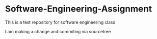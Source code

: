 # Software-Engineering-Assignment
This is a test repository for software engineering class

I am making a change and commiting via sourcetree